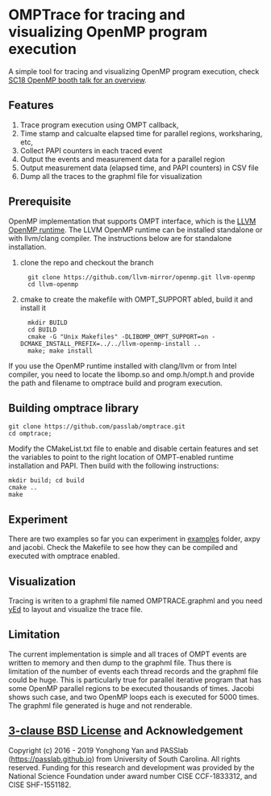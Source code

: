 
# OMPTrace for tracing and visualizing OpenMP program execution
A simple tool for tracing and visualizing OpenMP program execution, check [SC18 OpenMP booth talk for an overview](https://www.openmp.org/wp-content/uploads/SC18_OpenMPBoothTalk_YonghongYan.pdf). 

## Features
 1. Trace program execution using OMPT callback, 
 1. Time stamp and calcualte elapsed time for parallel regions, worksharing, etc, 
 1. Collect PAPI counters in each traced event
 1. Output the events and measurement data for a parallel region
 1. Output measurement data (elapsed time, and PAPI counters) in CSV file
 1. Dump all the traces to the graphml file for visualization

## Prerequisite
OpenMP implementation that supports OMPT interface, which is the [LLVM OpenMP runtime](https://github.com/llvm-mirror/openmp.git). 
   The LLVM OpenMP runtime can be installed standalone or with llvm/clang compiler. The instructions below are for standalone installation. 
  1. clone the repo and checkout the branch
   
           git clone https://github.com/llvm-mirror/openmp.git llvm-openmp
           cd llvm-openmp
           
  1. cmake to create the makefile with OMPT_SUPPORT abled, build it and install it
    
           mkdir BUILD
           cd BUILD
           cmake -G "Unix Makefiles" -DLIBOMP_OMPT_SUPPORT=on -DCMAKE_INSTALL_PREFIX=../../llvm-openmp-install ..
           make; make install
           
If you use the OpenMP runtime installed with clang/llvm or from Intel compiler, you need to locate the libomp.so and omp.h/ompt.h and provide the path and filename to omptrace build and program execution. 

## Building omptrace library

    git clone https://github.com/passlab/omptrace.git
    cd omptrace; 

 Modify the CMakeList.txt file to enable and disable certain features and set the variables to point to the right location of OMPT-enabled runtime installation and PAPI. Then build with the following instructions:

    mkdir build; cd build
    cmake ..
    make
    
## Experiment
There are two examples so far you can experiment in [examples](examples) folder, axpy and jacobi. Check the Makefile to see how they can be compiled and executed with omptrace enabled.

## Visualization
Tracing is writen to a graphml file named OMPTRACE.graphml and you need [yEd](https://www.yworks.com/products/yed) to layout and visualize the trace file. 

## Limitation
The current implementation is simple and all traces of OMPT events are written to memory and then dump to the graphml file. Thus there is limitation of the number of events each thread records and the graphml file could be huge. This is particularly true for parallel iterative program that has some OpenMP parallel regions to be executed thousands of times. Jacobi shows such case, and two OpenMP loops each is executed for 5000 times. The graphml file generated is huge and not renderable.  

## [3-clause BSD License](LICENSE_BSD.txt) and Acknowledgement
Copyright (c) 2016 - 2019 Yonghong Yan and PASSlab (https://passlab.github.io) 
from University of South Carolina. All rights reserved. Funding for this research and 
development was provided by the National Science Foundation 
under award number CISE CCF-1833312, and CISE SHF-1551182. 
